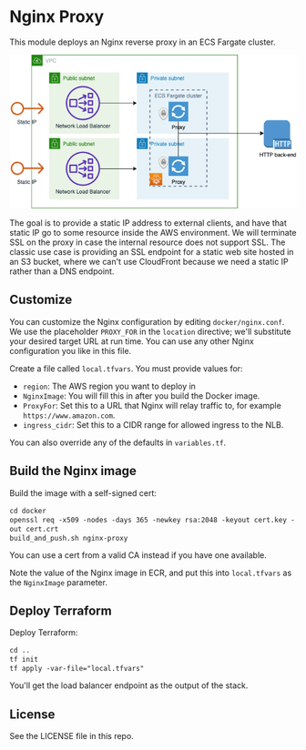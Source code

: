# Nginx Proxy

This module deploys an Nginx reverse proxy in an ECS Fargate cluster.

![Architecture](architecture/fargate-nginx-proxy.png)

The goal is to provide a static IP address to external clients, and have that static IP go to some resource inside the AWS environment.  We will terminate SSL on the proxy in case the internal resource does not support SSL.  The classic use case is providing an SSL endpoint for a static web site hosted in an S3 bucket, where we can't use CloudFront because we need a static IP rather than a DNS endpoint.

## Customize

You can customize the Nginx configuration by editing `docker/nginx.conf`.  We use the placeholder `PROXY_FOR` in the `location` directive; we'll substitute your desired target URL at run time.  You can use any other Nginx configuration you like in this file.

Create a file called `local.tfvars`.  You must provide values for:

* `region`: The AWS region you want to deploy in
* `NginxImage`: You will fill this in after you build the Docker image.
* `ProxyFor`: Set this to a URL that Nginx will relay traffic to, for example `https://www.amazon.com`.
* `ingress_cidr`: Set this to a CIDR range for allowed ingress to the NLB.

You can also override any of the defaults in `variables.tf`.

## Build the Nginx image

Build the image with a self-signed cert:

    cd docker
    openssl req -x509 -nodes -days 365 -newkey rsa:2048 -keyout cert.key -out cert.crt
    build_and_push.sh nginx-proxy

You can use a cert from a valid CA instead if you have one available.

Note the value of the Nginx image in ECR, and put this into `local.tfvars` as the `NginxImage` parameter.

## Deploy Terraform

Deploy Terraform:

    cd ..
    tf init
    tf apply -var-file="local.tfvars"
    
You'll get the load balancer endpoint as the output of the stack.

## License

See the LICENSE file in this repo.
